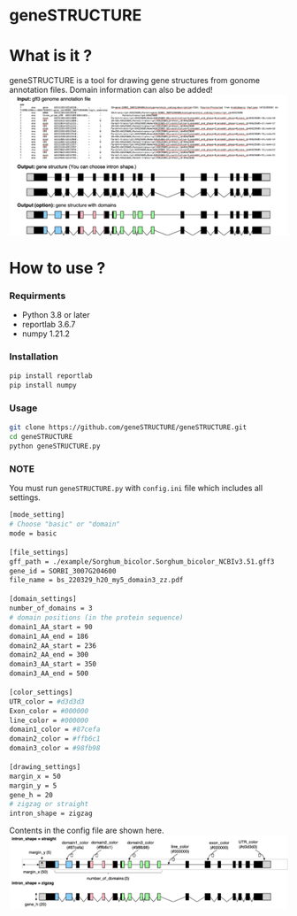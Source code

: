 # geneSTRUCTURE

# What is it ?
geneSTRUCTURE is a tool for drawing gene structures from gonome annotation files. Domain information can also be added!
![image](/img/1.png) 

# How to use ?
### Requirments
* Python 3.8 or later
* reportlab 3.6.7
* numpy 1.21.2
### Installation

```bash
pip install reportlab
pip install numpy
```

### Usage
```bash
git clone https://github.com/geneSTRUCTURE/geneSTRUCTURE.git
cd geneSTRUCTURE
python geneSTRUCTURE.py
```

### NOTE
You must run `geneSTRUCTURE.py` with `config.ini` file which includes all settings.  
```bash
[mode_setting]
# Choose "basic" or "domain"
mode = basic

[file_settings]
gff_path = ./example/Sorghum_bicolor.Sorghum_bicolor_NCBIv3.51.gff3
gene_id = SORBI_3007G204600
file_name = bs_220329_h20_my5_domain3_zz.pdf

[domain_settings] 
number_of_domains = 3
# domain positions (in the protein sequence)
domain1_AA_start = 90
domain1_AA_end = 186
domain2_AA_start = 236
domain2_AA_end = 300
domain3_AA_start = 350
domain3_AA_end = 500

[color_settings]
UTR_color = #d3d3d3
Exon_color = #000000
line_color = #000000
domain1_color = #87cefa
domain2_color = #ffb6c1
domain3_color = #98fb98

[drawing_settings]
margin_x = 50
margin_y = 5
gene_h = 20
# zigzag or straight 
intron_shape = zigzag
```
Contents in the config file are shown here. 
![image](/img/2.png) 
